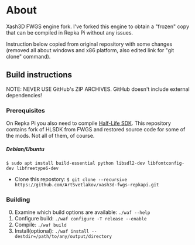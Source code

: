 # About

Xash3D FWGS engine fork. I've forked this engine to obtain a "frozen" copy that can be compiled in Repka Pi without any issues.

Instruction below copied from original repository with some changes (removed all about windows and x86 platform, also edited link for "git clone" command).

## Build instructions

NOTE: NEVER USE GitHub's ZIP ARCHIVES. GitHub doesn't include external dependencies!

### Prerequisites

On Repka Pi you also need to compile [Half-Life SDK](https://github.com/FWGS/hlsdk-portable).
This repository contains fork of HLSDK from FWGS and restored source code for some of the mods. Not all of them, of course.

##### Debian/Ubuntu

`$ sudo apt install build-essential python libsdl2-dev libfontconfig-dev libfreetype6-dev`
* Clone this repostory:
`$ git clone --recursive https://github.com/ArtSvetlakov/xash3d-fwgs-repkapi.git`

### Building

0) Examine which build options are available: `./waf --help`
1) Configure build: `./waf configure -T release --enable`
2) Compile: `./waf build`
3) Install(optional): `./waf install --destdir=/path/to/any/output/directory`
